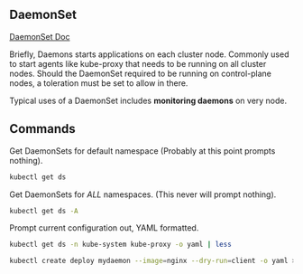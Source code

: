

## DaemonSet

[DaemonSet Doc](https://kubernetes.io/docs/concepts/workloads/controllers/daemonset/)

Briefly, Daemons starts applications on each cluster node. Commonly used to start agents like kube-proxy that needs to be running on all cluster nodes. Should the DaemonSet required to be running on control-plane nodes, a toleration must be set to allow in there.

Typical uses of a DaemonSet includes <b> monitoring daemons</b> on very node.

## Commands

Get DaemonSets for default namespace (Probably at this point prompts nothing).
```bash
kubectl get ds
```
Get DaemonSets for *ALL* namespaces. (This never will prompt nothing).
```bash
kubectl get ds -A
```
Prompt current configuration out, YAML formatted.
```bash
kubectl get ds -n kube-system kube-proxy -o yaml | less
```

```bash
kubectl create deploy mydaemon --image=nginx --dry-run=client -o yaml > mydeamon.yaml
```

